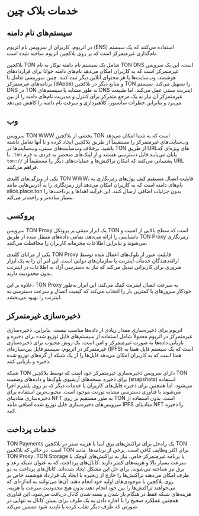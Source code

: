 # خدمات بلاک چین

## سیستم‌های نام دامنه

در اتریوم، کاربران از سرویس نام اتریوم (ENS) استفاده می‌کنند که یک سیستم نام‌گذاری غیرمتمرکز است که بر روی بلاکچین اتریوم ساخته شده است.

بلاکچین TON شامل یک سیستم نام دامنه توکار به نام TON DNS است. این یک سرویس غیرمتمرکز است که به کاربران امکان می‌دهد نام‌های دامنه خوانا برای قراردادهای هوشمند، وب‌سایت‌ها یا هر محتوای آنلاین دیگر ثبت کنند. چنین سوریسی تعامل با برنامه‌های غیرمتمرکز (dApps) و منابع دیگر در بلاکچین TON را تسهیل می‌کند. سیستم DNS در TON به طور مشابه با سیستم‌های DNS اینترنت سنتی عمل می‌کند، اما طبیعت غیرمتمرکز آن نیاز به یک مرجع متمرکز برای کنترل و مدیریت نام‌های دامنه را از بین می‌برد و بنابراین خطرات سانسور، کلاهبرداری و سرقت نام دامنه را کاهش می‌دهد.

## وب

سرویس TON WWW بخشی از بلاکچین TON است که به شما امکان می‌دهد وب‌سایت‌های غیرمتمرکز را مستقیماً از طریق بلاکچین ایجاد کرده و با آنها تعامل داشته باشید. برخلاف وب‌سایت‌های سنتی، وب‌سایت‌ها در TON از طریق URL‌های ویژه‌ای که با `.ton` پایان می‌یابند قابل دسترسی هستند و از لینک‌های منحصر به فردی به فرم `ton://` پشتیبانی می‌کنند که امکان تراکنش‌ها و عملیات‌های دیگر را مستقیماً از URL فراهم می‌کنند.

یکی از ویژگی‌های کلیدی TON WWW، قابلیت اتصال مستقیم کیف پول‌های رمزنگاری به نام‌های دامنه است که به کاربران امکان می‌دهد ارز رمزنگاری را به آدرس‌هایی مانند alice.place.ton بدون جزئیات اضافی ارسال کنند. این فرآیند اهداها و پرداخت‌ها را بسیار ساده‌تر و راحت‌تر می‌کند.

## پروکسی

سرویس TON Proxy یک ابزار مبتنی بر پروتکل TON است که سطح بالایی از امنیت و ناشناسی را ارائه می‌دهد. تمامی داده‌های منتقل شده از طریق TON Proxy رمزنگاری می‌شوند و بنابراین اطلاعات محرمانه کاربران را محافظت می‌کنند.

یکی از مزایای کلیدی TON Proxy قابلیت عبور از بلوک‌های اعمال شده توسط ارائه‌دهندگان خدمات اینترنت یا سازمان‌های دولتی است. این امر آن را به یک ابزار ضروری برای کاربرانی تبدیل می‌کند که نیاز به دسترسی آزاد به اطلاعات در اینترنت بدون محدودیت دارند.

علاوه بر این، TON Proxy به سرعت اتصال اینترنت کمک می‌کند. این ابزار به‌طور خودکار سرورهای با کمترین بار را انتخاب می‌کند که کیفیت اتصال و سرعت دسترسی به اینترنت را بهبود می‌بخشد.

## ذخیره‌سازی غیرمتمرکز

اتریوم برای ذخیره‌سازی مقدار زیادی از داده‌ها مناسب نیست. بنابراین، ذخیره‌سازی غیرمتمرکز در اتریوم معمولاً شامل استفاده از سیستم‌های فایل توزیع شده برای ذخیره و بازیابی داده‌ها به صورت غیرمتمرکز و امن است. یک روش محبوب برای ذخیره‌سازی غیرمتمرکز در اتریوم، سیستم فایل بین‌سیاره‌ای (IPFS) است که یک سیستم فایل همتا به همتا است که به کاربران امکان می‌دهد فایل‌ها را از یک شبکه از گره‌های توزیع شده ذخیره و بازیابی کنند.

شبکه TON دارای سرویس ذخیره‌سازی غیرمتمرکز خود است که توسط بلاکچین TON برای ذخیره نسخه‌های آرشیوی بلوک‌ها و داده‌های وضعیت (snapshots) استفاده می‌شود، اما همچنین برای ذخیره فایل‌های کاربران یا خدمات دیگر که بر روی پلتفرم اجرا می‌شوند با فناوری دسترسی مشابه تورنت موجود است. محبوب‌ترین استفاده برای ذخیره‌سازی متادیتای NFT به طور مستقیم بر روی TON است، بدون استفاده از سرویس‌های ذخیره‌سازی فایل توزیع شده اضافی مانند IPFS متادیتای NFT را ذخیره کنید.

## خدمات پرداخت

TON Payments یک راه‌حل برای تراکنش‌های برق آسا با هزینه صفر در بلاکچین TON است. در حالی که بلاکچین TON برای اکثر وظایف کافی است، برخی از برنامه‌ها، مانند TON Proxy، TON Storage یا برنامه غیرمتمرکز خاص، نیاز به تراکنش‌های کوچک با سرعت بسیار بالا و هزینه‌های کمتر دارند. کانال‌های پرداخت، که به عنوان شبکه رعد و برق نیز شناخته می‌شوند، برای حل این مشکل ایجاد شده‌اند. کانال‌های پرداخت به دو طرف امکان می‌دهند تراکنش‌ها را خارج از زنجیره با ایجاد یک قرارداد هوشمند خاص بر روی بلاکچین با موجودی‌های اولیه خود انجام دهند. آن‌ها می‌توانند به اندازه‌ای که می‌خواهند تراکنش‌ها را بین خود انجام دهند بدون هیچ محدودیت سرعت یا هزینه. هزینه‌های شبکه فقط در هنگام باز شدن و بسته شدن کانال دریافت می‌شود. این فناوری همچنین عملکرد صحیح را با اجازه دادن به یک طرف برای بستن کانال به تنهایی در صورتی که طرف دیگر تقلب کرده یا ناپدید شود تضمین می‌کند.
